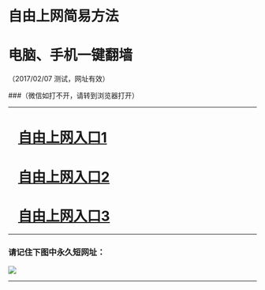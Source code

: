 # 自由上网简易方法

# 电脑、手机一键翻墙

（2017/02/07 测试，网址有效）

###（微信如打不开，请转到浏览器打开）

***


# &nbsp;&nbsp; <a href="http://fqtz-1375.fqtz99.info/?t=27780&?uid=1 " target="_blank">自由上网入口1</a>
# &nbsp;&nbsp; <a href="http://fqtz-1376.fqtz99.info/?t=28947&?uid=2 " target="_blank">自由上网入口2</a>
# &nbsp;&nbsp; <a href="https://github.com/ogate/ogate/blob/master/README.md?0125" target="_blank">自由上网入口3</a>
***

### 请记住下图中永久短网址：

<img src="https://fqtz-9999.fqtz99.info/pic/yjfq-20170119ok.png" /> 


***


